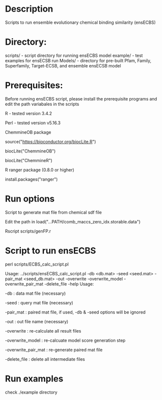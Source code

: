 # Description
Scripts to run ensemble evolutionary chemical binding similarity (ensECBS)


# Directory: 
scripts/ - script directory for running ensECBS model 
example/ - test examples for ensECSB run
Models/ - directory for pre-built Pfam, Family, Superfamily, Target-ECSB, and ensemble ensECSB model


# Prerequisites: 
Before running ensECBS script, please install the prerequisite programs and edit the path variabales in the scripts 

R - tested version 3.4.2

Perl - tested version v5.16.3 

ChemmineOB package  

source("https://bioconductor.org/biocLite.R")

biocLite("ChemmineOB") 

biocLite("ChemmineR")

R ranger package (0.8.0 or higher)

install.packages("ranger") 


# Run options  
Script to generate mat file from chemical sdf file 

Edit the path in load("...PATH/comb_maccs_zero_idx.storable.data")

Rscript scripts/genFP.r	

# Script to run ensECBS 
perl scripts/ECBS_calc_script.pl 

Usage: ../scripts/ensECBS_calc_script.pl -db <db.mat> -seed <seed.mat> -pair_mat <seed_db.mat> -out <out file> -overwrite -overwrite_model -overwrite_pair_mat -delete_file -help
Usage:

-db : data mat file (necessary)

-seed : query mat file (necessary)

-pair_mat : paired mat file, if used, -db & -seed options will be ignored

-out : out file name (necessary)

-overwrite : re-calculate all result files

-overwrite_model : re-calcuate model score generation step

-overwrite_pair_mat : re-generate paired mat file

-delete_file : delete all intermediate files

# Run examples
check ./example directory 


